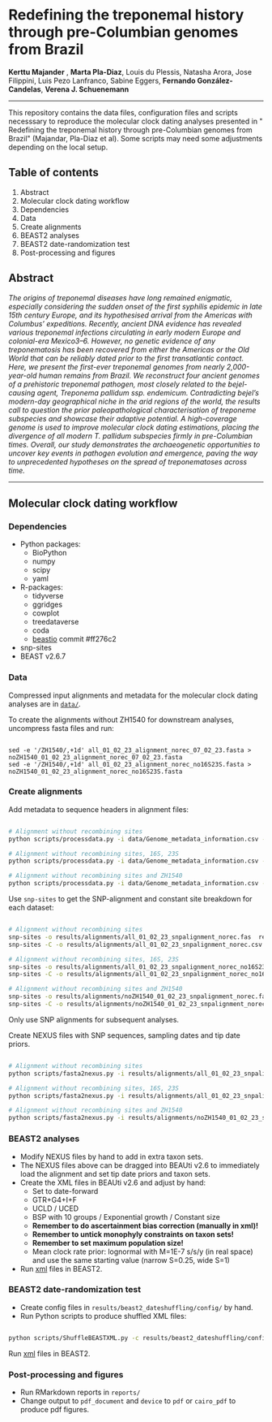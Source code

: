 #  Redefining the treponemal history through pre-Columbian genomes from Brazil

**Kerttu Majander** , **Marta Pla-Diaz**, Louis du Plessis, Natasha Arora, Jose Filippini, Luis Pezo Lanfranco, Sabine Eggers, **Fernando González-Candelas**, **Verena J. Schuenemann**

---

This repository contains the data files, configuration files and scripts necesssary to reproduce the molecular clock dating analyses presented in " Redefining the treponemal history through pre-Columbian genomes from Brazil" (Majandar, Pla-Diaz et al). Some scripts may need some adjustments depending on the local setup. 

## Table of contents

1. Abstract
2. Molecular clock dating workflow
  1. Dependencies
  2. Data
  3. Create alignments
  4. BEAST2 analyses
  5. BEAST2 date-randomization test
  6. Post-processing and figures



## Abstract
_The origins of treponemal diseases have long remained enigmatic, especially considering the sudden onset of the first syphilis epidemic in late 15th century Europe, and its hypothesised arrival from the Americas with Columbus’ expeditions. Recently, ancient DNA evidence has revealed various treponemal infections circulating in early modern Europe and colonial-era Mexico3–6. However, no genetic evidence of any treponematosis has been recovered from either the Americas or the Old World that can be reliably dated prior to the first transatlantic contact. Here, we present the first-ever treponemal genomes from nearly 2,000-year-old human remains from Brazil. We reconstruct four ancient genomes of a prehistoric treponemal pathogen, most closely related to the bejel-causing agent, Treponema pallidum ssp. endemicum. Contradicting bejel’s modern-day geographical niche in the arid regions of the world, the results call to question the prior paleopathological characterisation of treponeme subspecies and showcase their adaptive potential. A high-coverage genome is used to improve molecular clock dating estimations, placing the divergence of all modern T. pallidum subspecies firmly in pre-Columbian times. Overall, our study demonstrates the archaeogenetic opportunities to uncover key events in pathogen evolution and emergence, paving the way to unprecedented hypotheses on the spread of treponematoses across time._

---



## Molecular clock dating workflow

### Dependencies

- Python packages:
  - BioPython
  - numpy
  - scipy
  - yaml
- R-packages:
  - tidyverse
  - ggridges
  - cowplot
  - treedataverse
  - coda
  - [beastio](https://github.com/laduplessis/beastio) commit #ff276c2
- snp-sites
- BEAST v2.6.7

### Data
Compressed input alignments and metadata for the molecular clock dating analyses are in [`data/`]().

To create the alignments without ZH1540 for downstream analyses, uncompress fasta files and run: 

```

sed -e '/ZH1540/,+1d' all_01_02_23_alignment_norec_07_02_23.fasta > noZH1540_01_02_23_alignment_norec_07_02_23.fasta
sed -e '/ZH1540/,+1d' all_01_02_23_alignment_norec_no16S23S.fasta > noZH1540_01_02_23_alignment_norec_no16S23S.fasta

```

### Create alignments

Add metadata to sequence headers in alignment files:

```bash

# Alignment without recombining sites
python scripts/processdata.py -i data/Genome_metadata_information.csv -a data/all_01_02_23_alignment_norec_07_02_23.fasta -s "Taxon,Accession number,Subspecies,Year" -o results/alignments/ -p all_01_02_23_alignment_norec

# Alignment without recombining sites, 16S, 23S
python scripts/processdata.py -i data/Genome_metadata_information.csv -a data/all_01_02_23_alignment_norec_no16S23S.fasta -s "Taxon,Accession number,Subspecies,Year" -o results/alignments/ -p all_01_02_23_alignment_norec_no16S23S

# Alignment without recombining sites and ZH1540
python scripts/processdata.py -i data/Genome_metadata_information.csv -a data/noZH1540_01_02_23_alignment_norec_07_02_23.fasta -s "Taxon,Accession number,Subspecies,Year" -o results/alignments/ -p noZH1540_01_02_23_alignment_norec

```

Use `snp-sites` to get the SNP-alignment and constant site breakdown for each dataset:

```bash

# Alignment without recombining sites
snp-sites -o results/alignments/all_01_02_23_snpalignment_norec.fas  results/alignments/all_01_02_23_alignment_norec.fas
snp-sites -C -o results/alignments/all_01_02_23_snpalignment_norec.csv  results/alignments/all_01_02_23_alignment_norec.fas

# Alignment without recombining sites, 16S, 23S
snp-sites -o results/alignments/all_01_02_23_snpalignment_norec_no16S23S.fas  results/alignments/all_01_02_23_alignment_norec_no16S23S.fas
snp-sites -C -o results/alignments/all_01_02_23_snpalignment_norec_no16S23S.csv  results/alignments/all_01_02_23_alignment_norec_no16S23S.fas

# Alignment without recombining sites and ZH1540
snp-sites -o results/alignments/noZH1540_01_02_23_snpalignment_norec.fas  results/alignments/noZH1540_01_02_23_alignment_norec.fas
snp-sites -C -o results/alignments/noZH1540_01_02_23_snpalignment_norec.csv  results/alignments/noZH1540_01_02_23_alignment_norec.fas

```
Only use SNP alignments for subsequent analyses.

Create NEXUS files with SNP sequences, sampling dates and tip date priors.

```bash

# Alignment without recombining sites
python scripts/fasta2nexus.py -i results/alignments/all_01_02_23_snpalignment_norec.fas -o results/alignments/all_01_02_23_snpalignment_norec.nexus -d 3 -c 2

# Alignment without recombining sites, 16S, 23S
python scripts/fasta2nexus.py -i results/alignments/all_01_02_23_snpalignment_norec_no16S23S.fas -o results/alignments/all_01_02_23_snpalignment_norec_no16S23S.nexus -d 3 -c 2

# Alignment without recombining sites and ZH1540
python scripts/fasta2nexus.py -i results/alignments/noZH1540_01_02_23_snpalignment_norec.fas -o results/alignments/noZH1540_01_02_23_snpalignment_norec.nexus -d 3 -c 2

```

### BEAST2 analyses

- Modify NEXUS files by hand to add in extra taxon sets.
- The NEXUS files above can be dragged into BEAUti v2.6 to immediately load the alignment and set tip date priors and taxon sets. 
- Create the XML files in BEAUti v2.6 and adjust by hand:
   - Set to date-forward
	- GTR+G4+I+F
	- UCLD / UCED
	- BSP with 10 groups / Exponential growth / Constant size
	- **Remember to do ascertainment bias correction (manually in xml)!**
	- **Remember to untick monophyly constraints on taxon sets!**
	- **Remember to set maximum population size!**
	- Mean clock rate prior: lognormal with M=1E-7 s/s/y (in real space) and use the same starting value (narrow S=0.25, wide S=1)
- Run [xml]() files in BEAST2.


### BEAST2 date-randomization test

- Create config files in `results/beast2_dateshuffling/config/` by hand. 
- Run Python scripts to produce shuffled XML files:

```bash

python scripts/ShuffleBEASTXML.py -c results/beast2_dateshuffling/config/all_01_02_23_alignment_norec.gtrgi.bsp10.uced.narrow.cfg

```

Run [xml]() files in BEAST2. 


### Post-processing and figures

- Run RMarkdown reports in `reports/`
- Change output to `pdf_document` and `device` to `pdf` or `cairo_pdf` to produce pdf figures.





